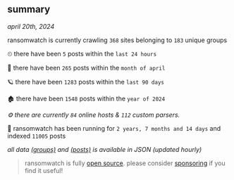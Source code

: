 
## summary
_april 20th, 2024_

ransomwatch is currently crawling `368` sites belonging to `183` unique groups

⏲ there have been `5` posts within the `last 24 hours`

🦈 there have been `265` posts within the `month of april`

🪐 there have been `1283` posts within the `last 90 days`

🏚 there have been `1548` posts within the `year of 2024`

_⚙️ there are currently `84` online hosts & `112` custom parsers._

🦕 ransomwatch has been running for `2 years, 7 months and 14 days` and indexed `11005` posts

_all data  [(groups)](http://ransomwhat.telemetry.ltd/groups) and [(posts)](http://ransomwhat.telemetry.ltd/posts) is available in JSON (updated hourly)_

> ransomwatch is fully [open source](https://github.com/joshhighet/ransomwatch#ransomwatch--). please consider [sponsoring](https://github.com/sponsors/joshhighet) if you find it useful!
